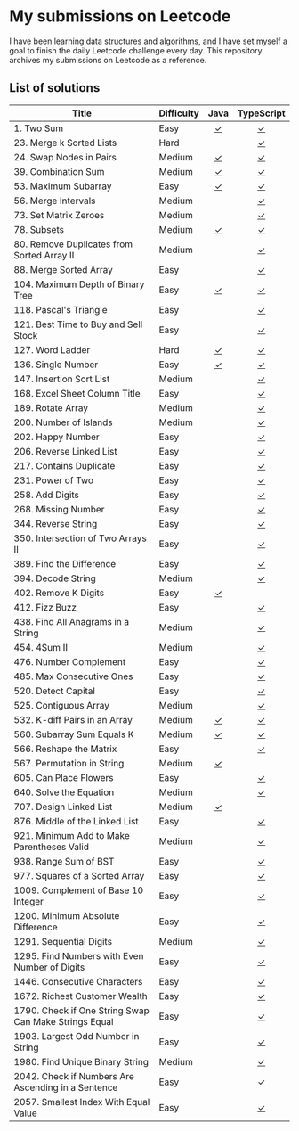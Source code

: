 # My submissions on Leetcode

I have been learning data structures and algorithms, and I have set myself a goal to finish the daily Leetcode challenge every day. This repository archives my submissions on Leetcode as a reference.

## List of solutions

| Title                                                 | Difficulty |                                        Java                                        |                                                  TypeScript                                                   |
| ----------------------------------------------------- | ---------- | :--------------------------------------------------------------------------------: | :-----------------------------------------------------------------------------------------------------------: |
| 1. Two Sum                                            | Easy       |                 [✓](./solutions/Java/%5B0001_Easy%5D%20Two%20Sum)                  |                            [✓](./solutions/TypeScript/%5B0001_Easy%5D%20Two%20Sum)                            |
| 23. Merge k Sorted Lists                              | Hard       |                                                                                    |                   [✓](./solutions/TypeScript/%5B0023_Hard%5D%20Merge%20k%20Sorted%20Lists)                    |
| 24. Swap Nodes in Pairs                               | Medium     |        [✓](./solutions/Java/%5B0024_Medium%5D%20Swap%20Nodes%20in%20Pairs)         |                   [✓](./solutions/TypeScript/%5B0024_Medium%5D%20Swap%20Nodes%20in%20Pairs)                   |
| 39. Combination Sum                                   | Medium     |            [✓](./solutions/Java/%5B0039_Medium%5D%20Combination%20Sum)             |                       [✓](./solutions/TypeScript/%5B0039_Medium%5D%20Combination%20Sum)                       |
| 53. Maximum Subarray                                  | Easy       |             [✓](./solutions/Java/%5B0053_Easy%5D%20Maximum%20Subarray)             |                       [✓](./solutions/TypeScript/%5B0053_Easy%5D%20Maximum%20Subarray)                        |
| 56. Merge Intervals                                   | Medium     |                                                                                    |                       [✓](./solutions/TypeScript/%5B0056_Medium%5D%20Merge%20Intervals)                       |
| 73. Set Matrix Zeroes                                 | Medium     |                                                                                    |                     [✓](./solutions/TypeScript/%5B0073_Medium%5D%20Set%20Matrix%20Zeroes)                     |
| 78. Subsets                                           | Medium     |                  [✓](solutions/Java/%5B0078_Medium%5D%20Subsets)                   |                            [✓](./solutions/TypeScript/%5B0078_Medium%5D%20Subsets)                            |
| 80. Remove Duplicates from Sorted Array II            | Medium     |                                                                                    |       [✓](./solutions/TypeScript/%5B0080_Medium%5D%20Remove%20Duplicates%20from%20Sorted%20Array%20II)        |
| 88. Merge Sorted Array                                | Easy       |                                                                                    |                     [✓](./solutions/TypeScript/%5B0088_Easy%5D%20Merge%20Sorted%20Array)                      |
| 104. Maximum Depth of Binary Tree                     | Easy       |    [✓](./solutions/Java/%5B0104_Easy%5D%20Maximum%20Depth%20of%20Binary%20Tree)    |              [✓](./solutions/TypeScript/%5B0104_Easy%5D%20Maximum%20Depth%20of%20Binary%20Tree)               |
| 118. Pascal's Triangle                                | Easy       |                                                                                    |                      [✓](./solutions/TypeScript/%5B0118_Easy%5D%20Pascal%27s%20Triangle)                      |
| 121. Best Time to Buy and Sell Stock                  | Easy       |                                                                                    |           [✓](./solutions/TypeScript/%5B0121_Easy%5D%20Best%20Time%20to%20Buy%20and%20Sell%20Stock)           |
| 127. Word Ladder                                      | Hard       |               [✓](./solutions/Java/%5B0127_Hard%5D%20Word%20Ladder)                |                          [✓](./solutions/TypeScript/%5B0127_Hard%5D%20Word%20Ladder)                          |
| 136. Single Number                                    | Easy       |              [✓](./solutions/Java/%5B0136_Easy%5D%20Single%20Number)               |                         [✓](./solutions/TypeScript/%5B0136_Easy%5D%20Single%20Number)                         |
| 147. Insertion Sort List                              | Medium     |                                                                                    |                    [✓](./solutions/TypeScript/%5B0147_Medium%5D%20Insertion%20Sort%20List)                    |
| 168. Excel Sheet Column Title                         | Easy       |                                                                                    |                 [✓](./solutions/TypeScript/%5B0168_Easy%5D%20Excel%20Sheet%20Column%20Title)                  |
| 189. Rotate Array                                     | Medium     |                                                                                    |                        [✓](./solutions/TypeScript/%5B0189_Medium%5D%20Rotate%20Array)                         |
| 200. Number of Islands                                | Medium     |                                                                                    |                     [✓](./solutions/TypeScript/%5B0200_Medium%5D%20Number%20of%20Islands)                     |
| 202. Happy Number                                     | Easy       |                                                                                    |                         [✓](./solutions/TypeScript/%5B0202_Easy%5D%20Happy%20Number)                          |
| 206. Reverse Linked List                              | Easy       |                                                                                    |                     [✓](./solutions/TypeScript/%5B0206_Easy%5D%20Reverse%20Linked%20List)                     |
| 217. Contains Duplicate                               | Easy       |                                                                                    |                      [✓](./solutions/TypeScript/%5B0217_Easy%5D%20Contains%20Duplicate)                       |
| 231. Power of Two                                     | Easy       |                                                                                    |                        [✓](./solutions/TypeScript/%5B0231_Easy%5D%20Power%20of%20Two)                         |
| 258. Add Digits                                       | Easy       |                                                                                    |                          [✓](./solutions/TypeScript/%5B0258_Easy%5D%20Add%20Digits)                           |
| 268. Missing Number                                   | Easy       |                                                                                    |                        [✓](./solutions/TypeScript/%5B0268_Easy%5D%20Missing%20Number)                         |
| 344. Reverse String                                   | Easy       |                                                                                    |                        [✓](./solutions/TypeScript/%5B0344_Easy%5D%20Reverse%20String)                         |
| 350. Intersection of Two Arrays II                    | Easy       |                                                                                    |              [✓](./solutions/TypeScript/%5B0350_Easy%5D%20Intersection%20of%20Two%20Arrays%20II)              |
| 389. Find the Difference                              | Easy       |                                                                                    |                     [✓](./solutions/TypeScript/%5B0389_Easy%5D%20Find%20the%20Difference)                     |
| 394. Decode String                                    | Medium     |                                                                                    |                        [✓](./solutions/TypeScript/%5B0394_Medium%5D%20Decode%20String)                        |
| 402. Remove K Digits                                  | Easy       |           [✓](./solutions/Java/%5B0402_Medium%5D%20Remove%20K%20Digits)            |                                                                                                               |
| 412. Fizz Buzz                                        | Easy       |                                                                                    |                           [✓](./solutions/TypeScript/%5B0412_Easy%5D%20Fizz%20Buzz)                           |
| 438. Find All Anagrams in a String                    | Medium     |                                                                                    |            [✓](./solutions/TypeScript/%5B0438_Medium%5D%20Find%20All%20Anagrams%20in%20a%20String)            |
| 454. 4Sum II                                          | Medium     |                                                                                    |                           [✓](./solutions/TypeScript/%5B0454_Medium%5D%204Sum%20II)                           |
| 476. Number Complement                                | Easy       |                                                                                    |                       [✓](./solutions/TypeScript/%5B0476_Easy%5D%20Number%20Complement)                       |
| 485. Max Consecutive Ones                             | Easy       |                                                                                    |                    [✓](./solutions/TypeScript/%5B0485_Easy%5D%20Max%20Consecutive%20Ones)                     |
| 520. Detect Capital                                   | Easy       |                                                                                    |                        [✓](./solutions/TypeScript/%5B0520_Easy%5D%20Detect%20Capital)                         |
| 525. Contiguous Array                                 | Medium     |                                                                                    |                      [✓](./solutions/TypeScript/%5B0525_Medium%5D%20Contiguous%20Array)                       |
| 532. K-diff Pairs in an Array                         | Medium     |     [✓](./solutions/Java/%5B0532_Medium%5D%20K-diff%20Pairs%20in%20an%20Array)     |               [✓](./solutions/TypeScript/%5B0532_Medium%5D%20K-diff%20Pairs%20in%20an%20Array)                |
| 560. Subarray Sum Equals K                            | Medium     |       [✓](./solutions/Java/%5B0560_Medium%5D%20Subarray%20Sum%20Equals%20K)        |                  [✓](./solutions/TypeScript/%5B0560_Medium%5D%20Subarray%20Sum%20Equals%20K)                  |
| 566. Reshape the Matrix                               | Easy       |                                                                                    |                     [✓](./solutions/TypeScript/%5B0566_Easy%5D%20Reshape%20the%20Matrix)                      |
| 567. Permutation in String                            | Medium     |        [✓](./solutions/Java/%5B0567_Medium%5D%20Permutation%20in%20String)         |                                                                                                               |
| 605. Can Place Flowers                                | Easy       |                                                                                    |                      [✓](./solutions/TypeScript/%5B0605_Easy%5D%20Can%20Place%20Flowers)                      |
| 640. Solve the Equation                               | Medium     |                                                                                    |                    [✓](./solutions/TypeScript/%5B0640_Medium%5D%20Solve%20the%20Equation)                     |
| 707. Design Linked List                               | Medium     | [✓](./solutions/Java/%5B0707_Medium%5D%20Design%20Linked%20List/MyLinkedList.java) |                                                                                                               |
| 876. Middle of the Linked List                        | Easy       |                                                                                    |                [✓](./solutions/TypeScript/%5B0876_Easy%5D%20Middle%20of%20the%20Linked%20List)                |
| 921. Minimum Add to Make Parentheses Valid            | Medium     |                                                                                    |        [✓](./solutions/TypeScript/%5B0921_Medium%5D%20Minimum%20Add%20to%20Make%20Parentheses%20Valid)        |
| 938. Range Sum of BST                                 | Easy       |                                                                                    |                     [✓](./solutions/TypeScript/%5B0938_Easy%5D%20Range%20Sum%20of%20BST)                      |
| 977. Squares of a Sorted Array                        | Easy       |                                                                                    |                [✓](./solutions/TypeScript/%5B0977_Easy%5D%20Squares%20of%20a%20Sorted%20Array)                |
| 1009. Complement of Base 10 Integer                   | Easy       |                                                                                    |              [✓](./solutions/TypeScript/%5B1009_Easy%5D%20Complement%20of%20Base%2010%20Integer)              |
| 1200. Minimum Absolute Difference                     | Easy       |                                                                                    |                 [✓](./solutions/TypeScript/%5B1200_Easy%5D%20Minimum%20Absolute%20Difference)                 |
| 1291. Sequential Digits                               | Medium     |                                                                                    |                      [✓](./solutions/TypeScript/%5B1291_Medium%5D%20Sequential%20Digits)                      |
| 1295. Find Numbers with Even Number of Digits         | Easy       |                                                                                    |       [✓](./solutions/TypeScript/%5B1295_Easy%5D%20Find%20Numbers%20with%20Even%20Number%20of%20Digits)       |
| 1446. Consecutive Characters                          | Easy       |                                                                                    |                    [✓](./solutions/TypeScript/%5B1446_Easy%5D%20Consecutive%20Characters)                     |
| 1672. Richest Customer Wealth                         | Easy       |                                                                                    |                   [✓](./solutions/TypeScript/%5B1672_Easy%5D%20Richest%20Customer%20Wealth)                   |
| 1790. Check if One String Swap Can Make Strings Equal | Easy       |                                                                                    | [✓](./solutions/TypeScript/%5B1790_Easy%5D%20Check%20if%20One%20String%20Swap%20Can%20Make%20Strings%20Equal) |
| 1903. Largest Odd Number in String                    | Easy       |                                                                                    |              [✓](./solutions/TypeScript/%5B1903_Easy%5D%20Largest%20Odd%20Number%20in%20String)               |
| 1980. Find Unique Binary String                       | Medium     |                                                                                    |                [✓](./solutions/TypeScript/%5B1980_Medium%5D%20Find%20Unique%20Binary%20String)                |
| 2042. Check if Numbers Are Ascending in a Sentence    | Easy       |                                                                                    |   [✓](./solutions/TypeScript/%5B2042_Easy%5D%20Check%20if%20Numbers%20Are%20Ascending%20in%20a%20Sentence)    |
| 2057. Smallest Index With Equal Value                 | Easy       |                                                                                    |             [✓](./solutions/TypeScript/%5B2057_Easy%5D%20Smallest%20Index%20With%20Equal%20Value)             |
